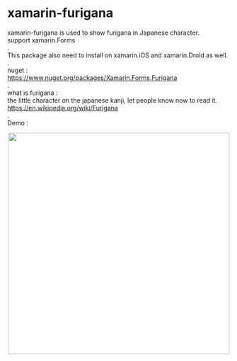 # xamarin-furigana   
xamarin-furigana is used to show furigana in Japanese character.   
support xamarin.Forms   
.   
This package also need to install on xamarin.iOS and xamarin.Droid as well.   
.   
nuget :   
https://www.nuget.org/packages/Xamarin.Forms.Furigana   
.   
what is furigana :   
the little character on the japanese kanji, let people know now to read it.   
https://en.wikipedia.org/wiki/Furigana   
.   
Demo :   
<p align="center">
<img height="500" src="https://raw.githubusercontent.com/andy840119-Xamarin/xamarin-furigana/master/image/furigana.png" />
</p>  

